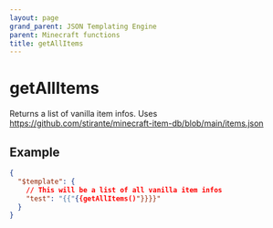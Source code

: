 ```yaml
---
layout: page
grand_parent: JSON Templating Engine
parent: Minecraft functions
title: getAllItems
---
```


# getAllItems

Returns a list of vanilla item infos. Uses https://github.com/stirante/minecraft-item-db/blob/main/items.json

## Example

```json
{
  "$template": {
	// This will be a list of all vanilla item infos
    "test": "{{"{{getAllItems()"}}}}"
  }
}
```
